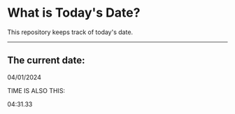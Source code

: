 # What is Today's Date?
This repository keeps track of today's date.
* * *
 
## The current date:  
 04/01/2024 
  
  
 TIME IS ALSO THIS: 
  
 04:31.33 
  
  
